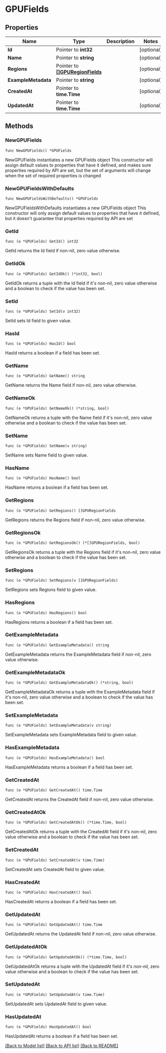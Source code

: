 # GPUFields

## Properties

Name | Type | Description | Notes
------------ | ------------- | ------------- | -------------
**Id** | Pointer to **int32** |  | [optional] 
**Name** | Pointer to **string** |  | [optional] 
**Regions** | Pointer to [**[]GPURegionFields**](GPURegionFields.md) |  | [optional] 
**ExampleMetadata** | Pointer to **string** |  | [optional] 
**CreatedAt** | Pointer to **time.Time** |  | [optional] 
**UpdatedAt** | Pointer to **time.Time** |  | [optional] 

## Methods

### NewGPUFields

`func NewGPUFields() *GPUFields`

NewGPUFields instantiates a new GPUFields object
This constructor will assign default values to properties that have it defined,
and makes sure properties required by API are set, but the set of arguments
will change when the set of required properties is changed

### NewGPUFieldsWithDefaults

`func NewGPUFieldsWithDefaults() *GPUFields`

NewGPUFieldsWithDefaults instantiates a new GPUFields object
This constructor will only assign default values to properties that have it defined,
but it doesn't guarantee that properties required by API are set

### GetId

`func (o *GPUFields) GetId() int32`

GetId returns the Id field if non-nil, zero value otherwise.

### GetIdOk

`func (o *GPUFields) GetIdOk() (*int32, bool)`

GetIdOk returns a tuple with the Id field if it's non-nil, zero value otherwise
and a boolean to check if the value has been set.

### SetId

`func (o *GPUFields) SetId(v int32)`

SetId sets Id field to given value.

### HasId

`func (o *GPUFields) HasId() bool`

HasId returns a boolean if a field has been set.

### GetName

`func (o *GPUFields) GetName() string`

GetName returns the Name field if non-nil, zero value otherwise.

### GetNameOk

`func (o *GPUFields) GetNameOk() (*string, bool)`

GetNameOk returns a tuple with the Name field if it's non-nil, zero value otherwise
and a boolean to check if the value has been set.

### SetName

`func (o *GPUFields) SetName(v string)`

SetName sets Name field to given value.

### HasName

`func (o *GPUFields) HasName() bool`

HasName returns a boolean if a field has been set.

### GetRegions

`func (o *GPUFields) GetRegions() []GPURegionFields`

GetRegions returns the Regions field if non-nil, zero value otherwise.

### GetRegionsOk

`func (o *GPUFields) GetRegionsOk() (*[]GPURegionFields, bool)`

GetRegionsOk returns a tuple with the Regions field if it's non-nil, zero value otherwise
and a boolean to check if the value has been set.

### SetRegions

`func (o *GPUFields) SetRegions(v []GPURegionFields)`

SetRegions sets Regions field to given value.

### HasRegions

`func (o *GPUFields) HasRegions() bool`

HasRegions returns a boolean if a field has been set.

### GetExampleMetadata

`func (o *GPUFields) GetExampleMetadata() string`

GetExampleMetadata returns the ExampleMetadata field if non-nil, zero value otherwise.

### GetExampleMetadataOk

`func (o *GPUFields) GetExampleMetadataOk() (*string, bool)`

GetExampleMetadataOk returns a tuple with the ExampleMetadata field if it's non-nil, zero value otherwise
and a boolean to check if the value has been set.

### SetExampleMetadata

`func (o *GPUFields) SetExampleMetadata(v string)`

SetExampleMetadata sets ExampleMetadata field to given value.

### HasExampleMetadata

`func (o *GPUFields) HasExampleMetadata() bool`

HasExampleMetadata returns a boolean if a field has been set.

### GetCreatedAt

`func (o *GPUFields) GetCreatedAt() time.Time`

GetCreatedAt returns the CreatedAt field if non-nil, zero value otherwise.

### GetCreatedAtOk

`func (o *GPUFields) GetCreatedAtOk() (*time.Time, bool)`

GetCreatedAtOk returns a tuple with the CreatedAt field if it's non-nil, zero value otherwise
and a boolean to check if the value has been set.

### SetCreatedAt

`func (o *GPUFields) SetCreatedAt(v time.Time)`

SetCreatedAt sets CreatedAt field to given value.

### HasCreatedAt

`func (o *GPUFields) HasCreatedAt() bool`

HasCreatedAt returns a boolean if a field has been set.

### GetUpdatedAt

`func (o *GPUFields) GetUpdatedAt() time.Time`

GetUpdatedAt returns the UpdatedAt field if non-nil, zero value otherwise.

### GetUpdatedAtOk

`func (o *GPUFields) GetUpdatedAtOk() (*time.Time, bool)`

GetUpdatedAtOk returns a tuple with the UpdatedAt field if it's non-nil, zero value otherwise
and a boolean to check if the value has been set.

### SetUpdatedAt

`func (o *GPUFields) SetUpdatedAt(v time.Time)`

SetUpdatedAt sets UpdatedAt field to given value.

### HasUpdatedAt

`func (o *GPUFields) HasUpdatedAt() bool`

HasUpdatedAt returns a boolean if a field has been set.


[[Back to Model list]](../README.md#documentation-for-models) [[Back to API list]](../README.md#documentation-for-api-endpoints) [[Back to README]](../README.md)


